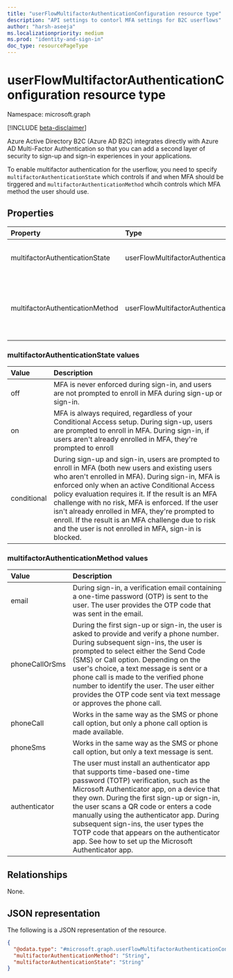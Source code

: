 ```yaml
---
title: "userFlowMultifactorAuthenticationConfiguration resource type"
description: "API settings to contorl MFA settings for B2C userflows"
author: "harsh-aseeja"
ms.localizationpriority: medium
ms.prod: "identity-and-sign-in"
doc_type: resourcePageType
---
```


# userFlowMultifactorAuthenticationConfiguration resource type

Namespace: microsoft.graph

[!INCLUDE [beta-disclaimer](../../includes/beta-disclaimer.md)]

Azure Active Directory B2C (Azure AD B2C) integrates directly with Azure AD Multi-Factor Authentication so that you can add a second layer of security to sign-up and sign-in experiences in your applications. 

To enable multifactor authentication for the userflow, you need to specify `multifactorAuthenticationState` which controls if and when MFA should be tirggered and `multifactorAuthenticationMethod` whcih controls which MFA method the user should use. 


## Properties
|Property|Type|Description|
|:---|:---|:---|
|multifactorAuthenticationState|userFlowMultifactorAuthenticationState|The possible values are: `off`, `on`, `conditional`.|
|multifactorAuthenticationMethod|userFlowMultifactorAuthenticationMethod|The possible values are: `email`, `phoneCallOrSms`, `phoneCall`, `phoneSms`, and `authenticator`.|

### multifactorAuthenticationState values
|Value|Description|
|:---|:---|
|off|MFA is never enforced during sign-in, and users are not prompted to enroll in MFA during sign-up or sign-in.|
|on|MFA is always required, regardless of your Conditional Access setup. During sign-up, users are prompted to enroll in MFA. During sign-in, if users aren't already enrolled in MFA, they're prompted to enroll|
|conditional|During sign-up and sign-in, users are prompted to enroll in MFA (both new users and existing users who aren't enrolled in MFA). During sign-in, MFA is enforced only when an active Conditional Access policy evaluation requires it. If the result is an MFA challenge with no risk, MFA is enforced. If the user isn't already enrolled in MFA, they're prompted to enroll. If the result is an MFA challenge due to risk and the user is not enrolled in MFA, sign-in is blocked.|

### multifactorAuthenticationMethod values

|Value|Description|
|:---|:---|
|email|During sign-in, a verification email containing a one-time password (OTP) is sent to the user. The user provides the OTP code that was sent in the email.|
|phoneCallOrSms|During the first sign-up or sign-in, the user is asked to provide and verify a phone number. During subsequent sign-ins, the user is prompted to select either the Send Code (SMS) or Call option. Depending on the user's choice, a text message is sent or a phone call is made to the verified phone number to identify the user. The user either provides the OTP code sent via text message or approves the phone call.|
|phoneCall|Works in the same way as the SMS or phone call option, but only a phone call option is made available.|
|phoneSms|Works in the same way as the SMS or phone call option, but only a text message is sent.|
|authenticator|The user must install an authenticator app that supports time-based one-time password (TOTP) verification, such as the Microsoft Authenticator app, on a device that they own. During the first sign-up or sign-in, the user scans a QR code or enters a code manually using the authenticator app. During subsequent sign-ins, the user types the TOTP code that appears on the authenticator app. See how to set up the Microsoft Authenticator app.|


## Relationships
None.

## JSON representation
The following is a JSON representation of the resource.
<!-- {
  "blockType": "resource",
  "@odata.type": "microsoft.graph.userFlowMultifactorAuthenticationConfiguration"
}
-->
``` json
{
  "@odata.type": "#microsoft.graph.userFlowMultifactorAuthenticationConfiguration",
  "multifactorAuthenticationMethod": "String",
  "multifactorAuthenticationState": "String"
}
```

